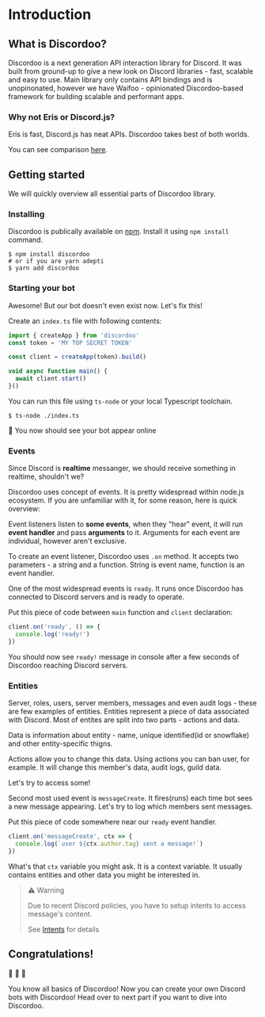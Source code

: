 # Introduction
## What is Discordoo?
Discordoo is a next generation API interaction library for Discord. It was built from ground-up
to give a new look on Discord libraries - fast, scalable and easy to use. Main library only contains API bindings and is unopinonated, however we have Waifoo - opinionated
Discordoo-based framework for building scalable and performant apps.
### Why not Eris or Discord.js?
Eris is fast, Discord.js has neat APIs. Discordoo takes best of both worlds.

You can see comparison [here]().

## Getting started
We will quickly overview all essential parts of Discordoo library.
### Installing
Discordoo is publically available on [npm](https://npmjs.com/discordoo). Install it using `npm install` command.
```shell
$ npm install discordoo
# or if you are yarn adepti
$ yarn add discordoo
```

### Starting your bot
Awesome! But our bot doesn't even exist now. Let's fix this!

Create an `index.ts` file with following contents:

```ts
import { createApp } from 'discordoo'
const token = 'MY TOP SECRET TOKEN'

const client = createApp(token).build()

void async function main() {
  await client.start()
}()
```

You can run this file using `ts-node` or your local Typescript toolchain.

```shell
$ ts-node ./index.ts
```
 
:tada: You now should see your bot appear online

### Events
Since Discord is **realtime** messanger, we should receive something in realtime, shouldn't we?

Discordoo uses concept of events. It is pretty widespread within node.js ecosystem.
If you are unfamiliar with it, for some reason, here is quick overview:

Event listeners listen to **some events**, when they "hear" event, it will run **event handler** and pass
**arguments** to it. Arguments for each event are individual, however aren't exclusive.

To create an event listener, Discordoo uses `.on` method. It accepts two parameters - a string and a function.
String is event name, function is an event handler.

One of the most widespread events is `ready`. It runs once Discordoo has connected to 
Discord servers and is ready to operate.

Put this piece of code between `main` function and `client` declaration:
```ts
client.on('ready', () => {
  console.log('ready!')
})
```

You should now see `ready!` message in console after a few seconds of Discordoo reaching Discord servers.

### Entities
Server, roles, users, server members, messages and even audit logs - these are few examples of entities. 
Entities represent a piece of data associated with Discord. Most of entites are split into two parts - actions and data.

Data is information about entity - name, unique identified(id or snowflake) and other entity-specific thigns.

Actions allow you to change this data. Using actions you can ban user, for example. It will change this member's data, audit logs, guild data.

Let's try to access some!

Second most used event is `messageCreate`. It fires(runs) each time bot sees a new message appearing.
Let's try to log which members sent messages.

Put this piece of code somewhere near our `ready` event handler.

```ts
client.on('messageCreate', ctx => {
  console.log(`user ${ctx.author.tag} sent a message!`)
})
```

What's that `ctx` variable you might ask. It is a context variable. It usually contains entities and other data you might be interested in.

> :warning: Warning
> 
> Due to recent Discord policies, you have to setup intents to access message's content.
>  
> See [Intents](/docs/guide/intents) for details

## Congratulations!
:tada: :tada: :tada:

You know all basics of Discordoo! Now you can create your own Discord bots with Discordoo! Head over to next part if you want to dive into Discordoo.
